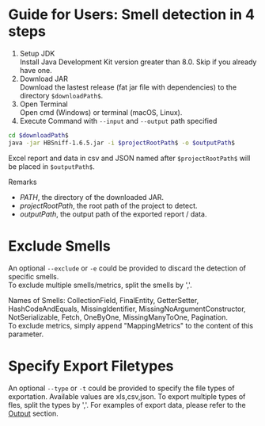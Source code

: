 # Guide for Users: Smell detection in 4 steps
1. Setup JDK     
Install Java Development Kit version greater than 8.0. Skip if you already have one.     
2. Download JAR     
Download the lastest release (fat jar file with dependencies) to the directory ```$downloadPath$```.    
3. Open Terminal     
Open cmd (Windows) or terminal (macOS, Linux).   
4. Execute Command with ```--input``` and ```--output``` path specified  
```bash
cd $downloadPath$
java -jar HBSniff-1.6.5.jar -i $projectRootPath$ -o $outputPath$
```

Excel report and data in csv and JSON named after ```$projectRootPath$``` will be placed in ```$outputPath$```.

Remarks 
* $PATH$, the directory of the downloaded JAR.
* $projectRootPath$, the root path of the project to detect.
* $outputPath$, the output path of the exported report / data.

# Exclude Smells
An optional ```--exclude``` or ```-e``` could be provided to discard the detection of specific smells.       
To exclude multiple smells/metrics, split the smells by ','.       

Names of Smells: 
CollectionField,
FinalEntity,
GetterSetter,
HashCodeAndEquals,
MissingIdentifier,
MissingNoArgumentConstructor,
NotSerializable,
Fetch,
OneByOne,
MissingManyToOne,
Pagination.       
To exclude metrics, simply append "MappingMetrics" to the content of this parameter.      

# Specify Export Filetypes
An optional ```--type``` or ```-t``` could be provided to specify the file types of exportation. Available values are xls,csv,json. To export multiple types of fles, split the types by ','. For examples of export data, please refer to the [Output](./output.md) section.       
